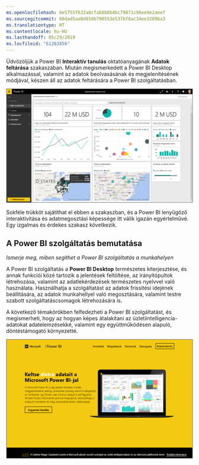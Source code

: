 ```yaml
---
ms.openlocfilehash: 8e5755f632a0cfab8b0b4bc79871c96ee9e2aeef
ms.sourcegitcommit: 60dad5aa0d85db790553e537bf8ac34ee3289ba3
ms.translationtype: HT
ms.contentlocale: hu-HU
ms.lasthandoff: 05/29/2019
ms.locfileid: "61263856"
---
```

Üdvözöljük a Power BI **Interaktív tanulás** oktatóanyagának **Adatok feltárása** szakaszában. Miután megismerkedett a Power BI Desktop alkalmazással, valamint az adatok beolvasásának és megjelenítésének módjával, készen áll az adatok feltárására a Power BI szolgáltatásban.

![](media/4-0-intro-power-bi-service/4-0_2.png)

Sokféle trükköt sajátíthat el ebben a szakaszban, és a Power BI lenyűgöző interaktivitása és adatmegosztási képessége itt válik igazán egyértelművé. Egy izgalmas és érdekes szakasz következik.

## <a name="introduction-to-the-power-bi-service"></a>A Power BI szolgáltatás bemutatása
*Ismerje meg, miben segíthet a Power BI szolgáltatás a munkahelyen*

A Power BI szolgáltatás a **Power BI Desktop** természetes kiterjesztése, és annak funkciói közé tartozik a jelentések feltöltése, az irányítópultok létrehozása, valamint az adatlekérdezések természetes nyelvvel való használata. Használhatja a szolgáltatást az adatok frissítési idejének beállítására, az adatok munkahellyel való megosztására, valamint testre szabott szolgáltatáscsomagok létrehozására is.

A következő témakörökben felfedezheti a Power BI szolgáltatást, és megismerheti, hogy az hogyan képes átalakítani az üzletiintelligencia-adatokat adatelemzésekké, valamint egy együttműködésen alapuló, döntéstámogató környezetté.

![](media/4-0-intro-power-bi-service/4-0_1.png)

